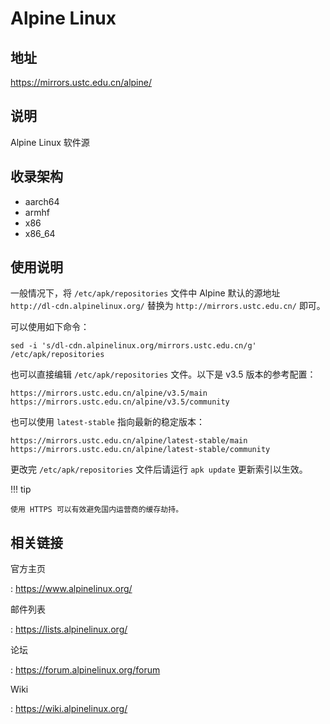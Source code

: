 # Alpine Linux

## 地址

<https://mirrors.ustc.edu.cn/alpine/>

## 说明

Alpine Linux 软件源

## 收录架构

-   aarch64
-   armhf
-   x86
-   x86_64

## 使用说明

一般情况下，将 `/etc/apk/repositories`
文件中 Alpine 默认的源地址 `http://dl-cdn.alpinelinux.org/` 替换为
`http://mirrors.ustc.edu.cn/` 即可。

可以使用如下命令：

    sed -i 's/dl-cdn.alpinelinux.org/mirrors.ustc.edu.cn/g' /etc/apk/repositories

也可以直接编辑 `/etc/apk/repositories`
文件。以下是 v3.5 版本的参考配置：

    https://mirrors.ustc.edu.cn/alpine/v3.5/main
    https://mirrors.ustc.edu.cn/alpine/v3.5/community

也可以使用 `latest-stable` 指向最新的稳定版本：

    https://mirrors.ustc.edu.cn/alpine/latest-stable/main
    https://mirrors.ustc.edu.cn/alpine/latest-stable/community

更改完 `/etc/apk/repositories`
文件后请运行 `apk update` 更新索引以生效。

!!! tip

    使用 HTTPS 可以有效避免国内运营商的缓存劫持。

## 相关链接

官方主页

:   <https://www.alpinelinux.org/>

邮件列表

:   <https://lists.alpinelinux.org/>

论坛

:   <https://forum.alpinelinux.org/forum>

Wiki

:   <https://wiki.alpinelinux.org/>
